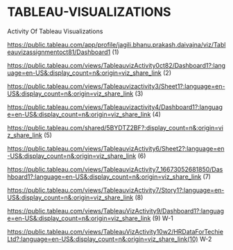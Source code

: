 # TABLEAU-VISUALIZATIONS
Activity Of Tableau Visualizations

https://public.tableau.com/app/profile/jagili.bhanu.prakash.daivajna/viz/Tableauvizassignmentoct81/Dashboard1 (1)

https://public.tableau.com/views/TableauvizActivity0ct82/Dashboard1?:language=en-US&:display_count=n&:origin=viz_share_link (2)

https://public.tableau.com/views/Tableauvizactivity3/Sheet1?:language=en-US&:display_count=n&:origin=viz_share_link (3)

https://public.tableau.com/views/Tableauvizactivity4/Dashboard1?:language=en-US&:display_count=n&:origin=viz_share_link (4)

https://public.tableau.com/shared/5BYDTZ2BF?:display_count=n&:origin=viz_share_link (5)

https://public.tableau.com/views/TableauvizActivity6/Sheet2?:language=en-US&:display_count=n&:origin=viz_share_link (6)

https://public.tableau.com/views/TableauvizActivity7_16673052681850/Dashboard1?:language=en-US&:display_count=n&:origin=viz_share_link (7)

https://public.tableau.com/views/TableauvizActivity7/Story1?:language=en-US&:display_count=n&:origin=viz_share_link (8)

https://public.tableau.com/views/TableauVizActivity9/Dashboard1?:language=en-US&:display_count=n&:origin=viz_share_link (9) W-1

https://public.tableau.com/views/TableauVizActivity10w2/HRDataForTechieLtd?:language=en-US&:display_count=n&:origin=viz_share_link(10) W-2
